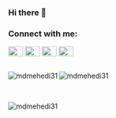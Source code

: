 
### Hi there 👋
<h3 align="left">Connect with me:</h3>
<!--<p align="left"> -->
<div class="row">
  <div class="column">
    <a href="https://fb.com/m.h.mehedi.hasan.sakib" target="blank"><img align="center" src="https://raw.githubusercontent.com/rahuldkjain/github-profile-readme-generator/master/src/images/icons/Social/facebook.svg" alt="m.h.mehedi.hasan.sakib" height="20" width="30" /></a>
<a href="https://twitter.com/mdmehedi_31" target="blank"><img align="center" src="https://raw.githubusercontent.com/rahuldkjain/github-profile-readme-generator/master/src/images/icons/Social/twitter.svg" alt="mdmehedi_31" height="20" width="30" /></a>
<a href="https://linkedin.com/in/mdmehedihasan31" target="blank"><img align="center" src="https://raw.githubusercontent.com/rahuldkjain/github-profile-readme-generator/master/src/images/icons/Social/linked-in-alt.svg" alt="mdmehedihasan31" height="20" width="30" /></a>
<a href="https://www.leetcode.com/mdmehedihasan31" target="blank"><img align="center" src="https://raw.githubusercontent.com/rahuldkjain/github-profile-readme-generator/master/src/images/icons/Social/leet-code.svg" alt="mdmehedihasan31" height="20" width="30" /></a>
  </div>
 </div>
<!--</p> -->
&nbsp;&nbsp;
<p><img align="left" src="https://github-readme-stats.vercel.app/api/top-langs?username=mdmehedi31&show_icons=true&locale=en&layout=compact" alt="mdmehedi31" /></p>
<p><img align="center" src="https://github-readme-stats.vercel.app/api?username=mdmehedi31&show_icons=true&locale=en" alt="mdmehedi31" /></p>
</br>
<p><img align="center" src="https://github-readme-streak-stats.herokuapp.com/?user=mdmehedi31&" alt="mdmehedi31" /></p>
